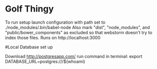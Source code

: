 # Golf Thingy

To run setup launch configuration with path set to ./node_modules/.bin/babel-node
Also mark "dist", "node_modules", and "public/bower_components" as excluded so that webstorm doesn't try to index those files.
Runs on http://localhost:3000

#Local Database set up

Download http://postgresapp.com/
run command in terminal: export DATABASE_URL=postgres:///$(whoami)